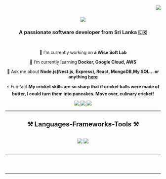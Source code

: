 <img align="right" src="https://visitor-badge.laobi.icu/badge?page_id=lmadushanka.lmadushanka" />

<h1 align="center">
    <img src="https://readme-typing-svg.herokuapp.com/?font=Righteous&size=35&center=true&vCenter=true&width=500&height=70&duration=4000&lines=Hi+There!+👋;+I'm+Lakshitha+Madushanka!;" />
</h1>

<h3 align="center">A passionate software developer from Sri Lanka 🇱🇰</h3>

<br/>

<div align="center">
 
 🔭 I’m currently working on **a Wise Soft Lab**
 
 🌱 I’m currently learning **Docker, Google Cloud, AWS**

💬 Ask me about **Node.js(Nest.js, Express), React, MongoDB,My SQL... or anything [here](https://github.com/lmadushanka/lmadushanka/issues)**

⚡ Fun fact **My cricket skills are so sharp that if cricket balls were made of butter, I could turn them into pancakes. Move over, culinary cricket!**

 </div>
 
<div align="center"> 
  <a href="mailto:kgalmadushanka@gmail.com">
    <img src="https://img.shields.io/badge/Gmail-333333?style=for-the-badge&logo=gmail&logoColor=red" />
  </a>
  <a href="https://www.linkedin.com/in/lakshitha-madusanka-666ba7kgal/" target="_blank">
    <img src="https://img.shields.io/badge/LinkedIn-0077B5?style=for-the-badge&logo=linkedin&logoColor=white" target="_blank" />
  </a>
  <a href="https://github.com/lmadushanka" target="_blank">
     <img src="https://img.shields.io/badge/Portfolio-FF5722?style=for-the-badge&logo=todoist&logoColor=white" target="_blank" /> <!-- sqlite, safari, google-chrome are other good icon options -->
  </a>
</div>

 <hr/>
 
<h2 align="center">⚒️ Languages-Frameworks-Tools ⚒️</h2>
<br/>
<div align="center">
    <img src="https://skillicons.dev/icons?i=react,bootstrap,mui,html,css,vscode,github,figma,tailwind,git" />
    <img src="https://skillicons.dev/icons?i=nodejs,nestjs,javascript,typescript,express,mongodb,java,nextjs,mysql,docker,googlecloud,aws" /><br>
</div>

<br/>
<hr/>



<br/><br/>

<hr/>

<br/>



<br/>
